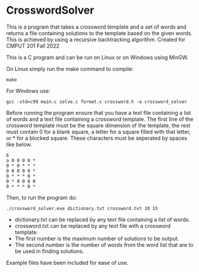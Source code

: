# CrosswordSolver
This is a program that takes a crossword template and a set of words and returns a file containing solutions to the template based on the given words.
This is achieved by using a recursive backtracking algorithm. Created for CMPUT 201 Fall 2022

This is a C program and can be run on Linux or on Windows using MinGW.

On Linux simply run the make command to compile:
```
make
```

For Windows use: 
```
gcc -std=c99 main.c solve.c format.c crossword.h -o crossword_solver
```

Before running the program ensure that you have a text file containing a list of words and a text file containing a crossword template.
The first line of the crossword template must be the square dimension of the template, the rest must contain 0 for a blank square,
a letter for a square filled with that letter, or * for a blocked square. These characters must be seperated by spaces like below.
```
6
a 0 0 0 0 *
0 * 0 * * *
0 0 0 0 0 *
0 * * * 0 *
0 * 0 0 0 0
0 * * * 0 *
```


Then, to run the program do:
```
./crossword_solver.exe dictionary.txt crossword.txt 10 15
```
- dictionary.txt can be replaced by any text file containing a list of words.
- crossword.txt can be replaced by any text file with a crossword template.
- The first number is the maximum number of solutions to be output.
- The second number is the number of words from the word list that are to be used in finding solutions.

Example files have been included for ease of use.
